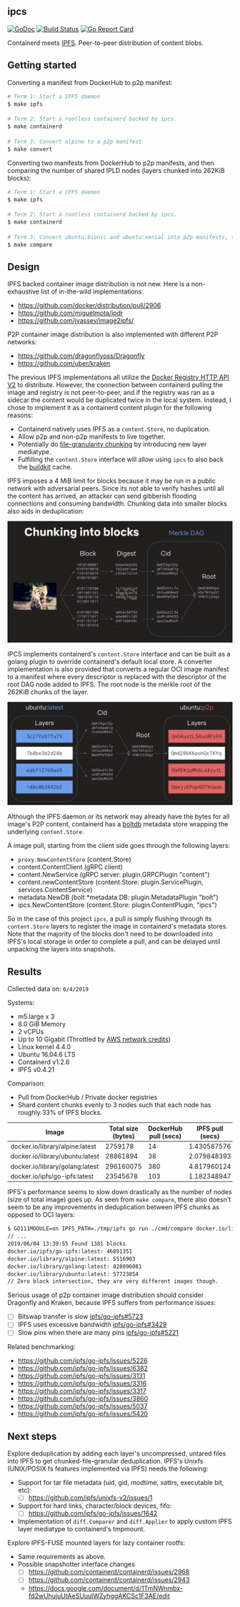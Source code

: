 ## ipcs

[![GoDoc](https://godoc.org/github.com/hinshun/ipcs?status.svg)](https://godoc.org/github.com/hinshun/ipcs)
[![Build Status](https://travis-ci.org/hinshun/ipcs.svg?branch=master)](https://travis-ci.org/hinshun/ipcs)
[![Go Report Card](https://goreportcard.com/badge/github.com/hinshun/ipcs)](https://goreportcard.com/report/github.com/hinshun/ipcs)

Containerd meets [IPFS](github.com/ipfs/go-ipfs). Peer-to-peer distribution of content blobs.

## Getting started

Converting a manifest from DockerHub to p2p manifest:

```sh
# Term 1: Start a IPFS daemon
$ make ipfs

# Term 2: Start a rootless containerd backed by ipcs.
$ make containerd

# Term 3: Convert alpine to a p2p manifest
$ make convert
```

Converting two manifests from DockerHub to p2p manifests, and then comparing the number of shared IPLD nodes (layers chunked into 262KiB blocks):

```sh
# Term 1: Start a IPFS daemon
$ make ipfs

# Term 2: Start a rootless containerd backed by ipcs.
$ make containerd

# Term 3: Convert ubuntu:bionic and ubuntu:xenial into p2p manifests, then bucket IPLD nodes into nodes unique to each image, and nodes inside intersect.
$ make compare
```

## Design

IPFS backed container image distribution is not new. Here is a non-exhaustive list of in-the-wild implementations:
- https://github.com/docker/distribution/pull/2906
- https://github.com/miguelmota/ipdr
- https://github.com/jvassev/image2ipfs/

P2P container image distribution is also implemented with different P2P networks:
- https://github.com/dragonflyoss/Dragonfly
- https://github.com/uber/kraken

The previous IPFS implementations all utilize the [Docker Registry HTTP API V2](https://docs.docker.com/registry/spec/api/) to distribute. However, the connection between containerd pulling the image and registry is not peer-to-peer, and if the registry was ran as a sidecar the content would be duplicated twice in the local system. Instead, I chose to implement it as a containerd content plugin for the following reasons:
- Containerd natively uses IPFS as a `content.Store`, no duplication.
- Allow p2p and non-p2p manifests to live together.
- Potentially do [file-granularity chunking](https://github.com/AkihiroSuda/filegrain) by introducing new layer mediatype.
- Fulfilling the `content.Store` interface will allow using `ipcs` to also back the [buildkit](https://github.com/moby/buildkit) cache.

IPFS imposes a 4 MiB limit for blocks because it may be run in a public network with adversarial peers. Since its not able to verify hashes until all the content has arrived, an attacker can send gibberish flooding connections and consuming bandwidth. Chunking data into smaller blocks also aids in deduplication:

![Chunking blocks in IPFS](chunking.png)

IPCS implements containerd's `content.Store` interface and can be built as a golang plugin to override containerd's default local store. A converter implementation is also provided that converts a regular OCI image manifest to a manifest where every descriptor is replaced with the descriptor of the root DAG node added to IPFS. The root node is the merkle root of the 262KiB chunks of the layer.

![Converting to P2P](containerd-ipfs.png)

Although the IPFS daemon or its network may already have the bytes for all image's P2P content, containerd has a [boltdb](https://github.com/boltdb/bolt) metadata store wrapping the underlying `content.Store`.

A image pull, starting from the client side goes through the following layers:
- `proxy.NewContentStore` (content.Store)
- content.ContentClient (gRPC client)
- content.NewService (gRPC server: plugin.GRPCPlugin "content")
- content.newContentStore (content.Store: plugin.ServicePlugin, services.ContentService)
- metadata.NewDB (bolt *metadata.DB: plugin.MetadataPlugin "bolt")
- ipcs.NewContentStore (content.Store: plugin.ContentPlugin, "ipcs")

So in the case of this project `ipcs`, a pull is simply flushing through its `content.Store` layers to register the image in containerd's metadata stores. Note that the majority of the blocks don't need to be downloaded into IPFS's local storage in order to complete a pull, and can be delayed until unpacking the layers into snapshots.

## Results

Collected data on: `6/4/2019`

Systems:
- m5.large x 3
- 8.0 GiB Memory
- 2 vCPUs
- Up to 10 Gigabit (Throttled by [AWS network credits](https://docs.aws.amazon.com/AWSEC2/latest/UserGuide/burstable-performance-instances.html))
- Linux kernel 4.4.0
- Ubuntu 16.04.6 LTS
- Containerd v1.2.6
- IPFS v0.4.21

Comparison:
- Pull from DockerHub / Private docker registries
- Shard content chunks evenly to 3 nodes such that each node has roughly 33% of IPFS blocks.

Image | Total size (bytes) | DockerHub pull (secs) | IPFS pull (secs) | Diff (Hub/IPFS)
----- | ------------------ | --------------------- | ---------------- | ---------------
docker.io/library/alpine:latest | 2759178 | 14 | 1.430587576 | 0.96249954 | 148.63%
docker.io/library/ubuntu:latest | 28861894 | 38 | 2.079848393 | 6.93721404 | 29.98%
docker.io/library/golang:latest | 296160075 | 380 | 4.817960124 | 55.26376992 | 8.85%
docker.io/ipfs/go-ipfs:latest | 23545678 | 103 | 1.182348947 | 8.134937865 | 14.53%

IPFS's performance seems to slow down drastically as the number of nodes (size of total image) goes up. As seen from `make compare`, there also doesn't seem to be any improvements in deduplication between IPFS chunks as opposed to OCI layers:

```sh
$ GO111MODULE=on IPFS_PATH=./tmp/ipfs go run ./cmd/compare docker.io/library/alpine:latest docker.io/library/ubuntu:latest docker.io/library/golang:latest docker.io/ipfs/go-ipfs:latest
// ...
2019/06/04 13:39:55 Found 1381 blocks
docker.io/ipfs/go-ipfs:latest: 46891351
docker.io/library/alpine:latest: 5516903
docker.io/library/golang:latest: 828096081
docker.io/library/ubuntu:latest: 57723854
// Zero block intersection, they are very different images though.
```

Serious usage of p2p container image distribution should consider Dragonfly and Kraken, because IPFS suffers from performance issues:
- [ ] Bitswap transfer is slow [ipfs/go-ipfs#5723](https://github.com/ipfs/go-ipfs/issues/5723)
- [ ] IPFS uses excessive bandwidth [ipfs/go-ipfs#3429](https://github.com/ipfs/go-ipfs/issues/3429)
- [ ] Slow pins when there are many pins [ipfs/go-ipfs#5221](https://github.com/ipfs/go-ipfs/issues/5221) 

Related benchmarking:
- https://github.com/ipfs/go-ipfs/issues/5226
- https://github.com/ipfs/go-ipfs/issues/6382
- https://github.com/ipfs/go-ipfs/issues/3131
- https://github.com/ipfs/go-ipfs/issues/3316
- https://github.com/ipfs/go-ipfs/issues/3317
- https://github.com/ipfs/go-ipfs/issues/3860
- https://github.com/ipfs/go-ipfs/issues/5037
- https://github.com/ipfs/go-ipfs/issues/5420

## Next steps

Explore deduplication by adding each layer's uncompressed, untared files into IPFS to get chunked-file-granular deduplication. IPFS's Unixfs (UNIX/POSIX fs features implemented via IPFS) needs the following:
- Support for tar file metadata (uid, gid, modtime, xattrs, executable bit, etc):
  - [ ] https://github.com/ipfs/unixfs-v2/issues/1
- Support for hard links, character/block devices, fifo:
  - [ ] https://github.com/ipfs/go-ipfs/issues/1642
- Implementation of `diff.Comparer` and `diff.Applier` to apply custom IPFS layer mediatype to containerd's tmpmount. 

Explore IPFS-FUSE mounted layers for lazy container rootfs:
- Same requirements as above.
- Possible snapshotter interface changes
  - [ ] https://github.com/containerd/containerd/issues/2968
  - [ ] https://github.com/containerd/containerd/issues/2943
  - https://docs.google.com/document/d/1TmNWnmbx-fd2wUhujuUtAeSUuulWZyhggAKCSc1F3AE/edit
